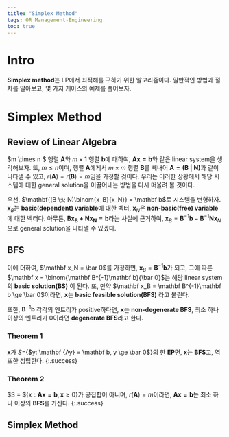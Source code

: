 ```yaml
---
title: "Simplex Method"
tags: OR Management-Engineering
toc: true
---
```


# Intro
**Simplex method**는 LP에서 최적해를 구하기 위한 알고리즘이다. 일반적인 방법과 절차를 알아보고, 몇 가지 케이스의 예제를 풀어보자.

# Simplex Method
## Review of Linear Algebra
$m \times n $ 행렬 $\mathbf A$와 $m \times 1$ 행렬 $\mathbf b$에 대하여, $\mathbf {Ax = b}$와 같은 linear system을 생각해보자. 또, $m \le n$이며, 행렬 $\mathbf A$에게서 $m \times m$ 행렬 $\mathbf B$를 빼내어 $\mathbf{A = (B\; \vert\; N)}$과 같이 나타낼 수 있고, $r(\mathbf{A}) = r(\mathbf B) = m$임을 가정할 것이다. 우리는 이러한 상황에서 해당 시스템에 대한 general solution을 이끌어내는 방법을 다시 떠올려 볼 것이다.

우선, $\mathbf{(B \;\; N)\binom{x_B}{x_N}} = \mathbf b$로 시스템을 변형하자. $\mathbf x_B$는 **basic(dependent) variable**에 대한 벡터, $\mathbf x_N$은 **non-basic(free) variable**에 대한 벡터다. 아무튼, $\mathbf {Bx_B +Nx_N=b}$라는 사실에 근거하여, $\mathbf x_B = \mathbf B^{-1}\mathbf b-\mathbf B^{-1}\mathbf N \mathbf x_N$으로 general solution을 나타낼 수 있겠다.

## BFS
이에 더하여, $\mathbf x_N = \bar 0$를 가정하면, $\mathbf x_B = \mathbf B^{-1}\mathbf b$가 되고, 그에 따른 $\mathbf x = \binom{\mathbf B^{-1}\mathbf b}{\bar 0}$는 해당 linear system의 **basic solution(BS)** 이 된다. 또, 만약 $\mathbf x_B = \mathbf B^{-1}\mathbf b \ge \bar 0$이라면, $\mathbf x$는 **basic feasible solution(BFS)** 라고 불린다.

또한, $\mathbf B^{-1}\mathbf b$ 각각의 엔트리가 positive하다면, $\mathbf x$는 **non-degenerate BFS**, 최소 하나 이상의 엔트리가 $0$이라면 **degenerate BFS**라고 한다.

### Theorem 1
$\mathbf x$가 $S=${$y: \mathbf {Ay} = \mathbf b, y \ge \bar 0$}의 한 **EP**면, $\mathbf x$는 **BFS**고, 역 또한 성립한다.
{:.success}

### Theorem 2
$S = ${$x: \mathbf {Ax=b}, \mathbf x \ge 0$}가 공집합이 아니며, $r(\mathbf A) = m$이라면, $\mathbf {Ax=b}$는 최소 하나 이상의 **BFS**를 가진다.
{:.success}

## Simplex Method
